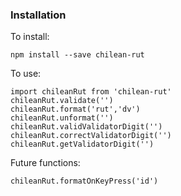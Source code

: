 ### Installation

To install:

```
npm install --save chilean-rut
```

To use:

```
import chileanRut from 'chilean-rut'
chileanRut.validate('')
chileanRut.format('rut','dv')
chileanRut.unformat('')
chileanRut.validValidatorDigit('')
chileanRut.correctValidatorDigit('')
chileanRut.getValidatorDigit('')
```

Future functions:

```
chileanRut.formatOnKeyPress('id')
```
